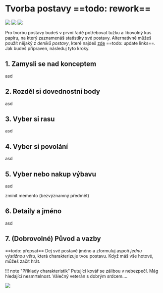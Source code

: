 # Tvorba postavy ==todo: rework==

<img src="/assets/sep_line.png"/>

<img src="/assets/Tvorba_postavy.png"/>

<img src="/assets/sep_line.png"/>

Pro tvorbu postavy budeš v první řadě potřebovat tužku a libovolný kus papíru, na který zaznamenáš statistiky své postavy. Alternativně můžeš použít nějaký z *deníků postavy*, které najdeš [zde](https://www.tkds.cz/) ==todo: update links==. Jak budeš připraven, následuj tyto kroky.

## 1. Zamysli se nad konceptem 

asd

## 2. Rozděl si dovednostní body

asd

## 3. Vyber si rasu

asd

## 4. Vyber si povolání

asd

## 5. Vyber nebo nakup výbavu

asd

zmínit memento (bezvýznamný předmět)

## 6. Detaily a jméno

asd

## 7. (Dobrovolné) Původ a vazby

==todo: přepsat== Dej své postavě jméno a zformuluj aspoň *jednu výstižnou větu*, která charakterizuje tvou postavu. Když máš vše hotové, můžeš začít hrát.

!!! note "Přiklady charakteristik"
	Putující kovář se zálibou v nebezpečí. Mág hledající nesmrtelnost. Válečný veterán s dobrým srdcem....

<img src="/assets/sep_line.png"/>
